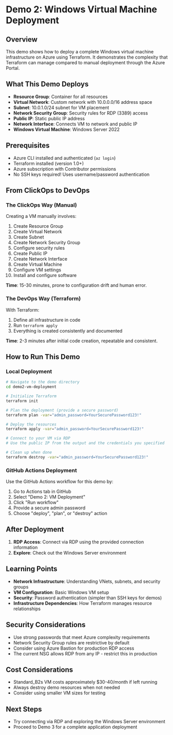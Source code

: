 # Demo 2: Windows Virtual Machine Deployment

## Overview
This demo shows how to deploy a complete Windows virtual machine infrastructure on Azure using Terraform. It demonstrates the complexity that Terraform can manage compared to manual deployment through the Azure Portal.

## What This Demo Deploys
- **Resource Group**: Container for all resources
- **Virtual Network**: Custom network with 10.0.0.0/16 address space
- **Subnet**: 10.0.1.0/24 subnet for VM placement
- **Network Security Group**: Security rules for RDP (3389) access
- **Public IP**: Static public IP address
- **Network Interface**: Connects VM to network and public IP
- **Windows Virtual Machine**: Windows Server 2022

## Prerequisites
- Azure CLI installed and authenticated (`az login`)
- Terraform installed (version 1.0+)
- Azure subscription with Contributor permissions
- No SSH keys required! Uses username/password authentication

## From ClickOps to DevOps

### The ClickOps Way (Manual)
Creating a VM manually involves:
1. Create Resource Group
2. Create Virtual Network
3. Create Subnet
4. Create Network Security Group
5. Configure security rules
6. Create Public IP
7. Create Network Interface
8. Create Virtual Machine
9. Configure VM settings
10. Install and configure software

**Time**: 15-30 minutes, prone to configuration drift and human error.

### The DevOps Way (Terraform)
With Terraform:
1. Define all infrastructure in code
2. Run `terraform apply`
3. Everything is created consistently and documented

**Time**: 2-3 minutes after initial code creation, repeatable and consistent.

## How to Run This Demo

### Local Deployment
```bash
# Navigate to the demo directory
cd demo2-vm-deployment

# Initialize Terraform
terraform init

# Plan the deployment (provide a secure password)
terraform plan -var="admin_password=YourSecurePassword123!"

# Deploy the resources
terraform apply -var="admin_password=YourSecurePassword123!"

# Connect to your VM via RDP
# Use the public IP from the output and the credentials you specified

# Clean up when done
terraform destroy -var="admin_password=YourSecurePassword123!"
```

### GitHub Actions Deployment
Use the GitHub Actions workflow for this demo by:
1. Go to Actions tab in GitHub
2. Select "Demo 2: VM Deployment"
3. Click "Run workflow"
4. Provide a secure admin password
5. Choose "deploy", "plan", or "destroy" action

## After Deployment
1. **RDP Access**: Connect via RDP using the provided connection information
2. **Explore**: Check out the Windows Server environment

## Learning Points
- **Network Infrastructure**: Understanding VNets, subnets, and security groups
- **VM Configuration**: Basic Windows VM setup
- **Security**: Password authentication (simpler than SSH keys for demos)
- **Infrastructure Dependencies**: How Terraform manages resource relationships

## Security Considerations
- Use strong passwords that meet Azure complexity requirements
- Network Security Group rules are restrictive by default
- Consider using Azure Bastion for production RDP access
- The current NSG allows RDP from any IP - restrict this in production

## Cost Considerations
- Standard_B2s VM costs approximately $30-40/month if left running
- Always destroy demo resources when not needed
- Consider using smaller VM sizes for testing

## Next Steps
- Try connecting via RDP and exploring the Windows Server environment
- Proceed to Demo 3 for a complete application deployment